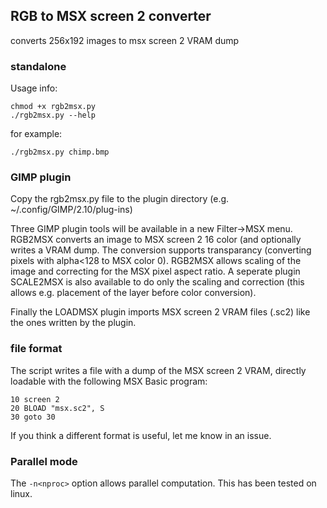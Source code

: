 ## RGB to MSX screen 2 converter ##

converts 256x192 images to msx screen 2 VRAM dump

### standalone ###

Usage info:
```
chmod +x rgb2msx.py
./rgb2msx.py --help
```

for example:
```
./rgb2msx.py chimp.bmp
```

### GIMP plugin ###

Copy the rgb2msx.py file to the plugin directory (e.g. 
~/.config/GIMP/2.10/plug-ins)

Three GIMP plugin tools will be available in a new Filter->MSX menu. 
RGB2MSX converts an image to MSX screen 2 16 color (and optionally 
writes a VRAM dump. The conversion supports transparancy (converting 
pixels with alpha<128 to MSX color 0). RGB2MSX allows scaling of the 
image and correcting for the MSX pixel aspect ratio. A seperate plugin 
SCALE2MSX is also available to do only the scaling and correction (this 
allows e.g. placement of the layer before color conversion).

Finally the LOADMSX plugin imports MSX screen 2 VRAM files (.sc2) like
the ones written by the plugin.   

### file format ###

The script writes a file with a dump of the MSX screen 2 VRAM, directly 
loadable with the following MSX Basic program:
```
10 screen 2
20 BLOAD "msx.sc2", S
30 goto 30
```
If you think a different format is useful, let me know in an issue.

### Parallel mode ###

The ```-n<nproc>``` option allows parallel computation. 
This has been tested on linux. 
